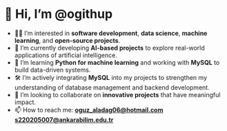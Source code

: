 # 👋 Hi, I’m @ogithup

- 👨‍💻 I’m interested in **software development**, **data science**, **machine learning**, and **open-source projects**.
- 🤖 I’m currently developing **AI-based projects** to explore real-world applications of artificial intelligence.
- 🌱 I’m learning **Python for machine learning** and working with **MySQL** to build data-driven systems.
- 🛠️ I’m actively integrating **MySQL** into my projects to strengthen my understanding of database management and backend development.
- 🤝 I’m looking to collaborate on **innovative projects** that have meaningful impact.
- 📫 How to reach me: **oguz_aladag06@hotmail.com**  **s220205007@ankarabilim.edu.tr**

